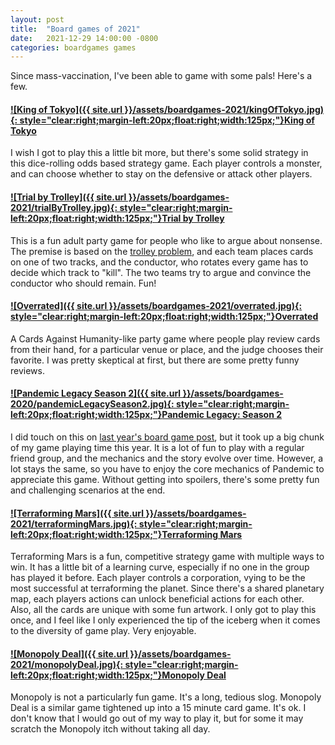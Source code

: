 ```yaml
---
layout: post
title:  "Board games of 2021"
date:   2021-12-29 14:00:00 -0800
categories: boardgames games
---
```


Since mass-vaccination, I've been able to game with some pals! Here's a few.

#### [![King of Tokyo]({{ site.url }}/assets/boardgames-2021/kingOfTokyo.jpg){: style="clear:right;margin-left:20px;float:right;width:125px;"}](https://www.amazon.com/dp/B01F46RPS4)[King of Tokyo](https://www.amazon.com/dp/B01F46RPS4)
I wish I got to play this a little bit more, but there's some solid strategy in this dice-rolling odds based strategy game. Each player controls a monster, and can choose whether to stay on the defensive or attack other players.  

#### [![Trial by Trolley]({{ site.url }}/assets/boardgames-2021/trialByTrolley.jpg){: style="clear:right;margin-left:20px;float:right;width:125px;"}](https://www.amazon.com/dp/B07X5DV7T9/)[Trial by Trolley](https://www.amazon.com/dp/B07X5DV7T9/)
This is a fun adult party game for people who like to argue about nonsense. The premise is based on the [trolley problem](https://en.wikipedia.org/wiki/Trolley_problem), and each team places cards on one of two tracks, and the conductor, who rotates every game has to decide which track to "kill". The two teams try to argue and convince the conductor who should remain. Fun!

#### [![Overrated]({{ site.url }}/assets/boardgames-2021/overrated.jpg){: style="clear:right;margin-left:20px;float:right;width:125px;"}](https://www.amazon.com/dp/B083JKXTYG/)[Overrated](https://www.amazon.com/dp/B083JKXTYG/)
A Cards Against Humanity-like party game where people play review cards from their hand, for a particular venue or place, and the judge chooses their favorite. I was pretty skeptical at first, but there are some pretty funny reviews.

#### [![Pandemic Legacy Season 2]({{ site.url }}/assets/boardgames-2020/pandemicLegacySeason2.jpg){: style="clear:right;margin-left:20px;float:right;width:125px;"}](https://www.amazon.com/dp/B0716K46YP)[Pandemic Legacy: Season 2](https://www.amazon.com/dp/B0716K46YP)
I did touch on this on [last year's board game post](/posts/boardgames-2020), but it took up a big chunk of my game playing time this year. It is a lot of fun to play with a regular friend group, and the mechanics and the story evolve over time. However, a lot stays the same, so you have to enjoy the core mechanics of Pandemic to appreciate this game. Without getting into spoilers, there's some pretty fun and challenging scenarios at the end.

#### [![Terraforming Mars]({{ site.url }}/assets/boardgames-2021/terraformingMars.jpg){: style="clear:right;margin-left:20px;float:right;width:125px;"}](https://www.amazon.com/dp/B01GSYA4K2)[Terraforming Mars](https://www.amazon.com/dp/B01GSYA4K2)
Terraforming Mars is a fun, competitive strategy game with multiple ways to win. It has a little bit of a learning curve, especially if no one in the group has played it before. Each player controls a corporation, vying to be the most successful at terraforming the planet. Since there's a shared planetary map, each players actions can unlock beneficial actions for each other. Also, all the cards are unique with some fun artwork. I only got to play this once, and I feel like I only experienced the tip of the iceberg when it comes to the diversity of game play. Very enjoyable.

#### [![Monopoly Deal]({{ site.url }}/assets/boardgames-2021/monopolyDeal.jpg){: style="clear:right;margin-left:20px;float:right;width:125px;"}](https://www.amazon.com/dp/B07H5HFTWC)[Monopoly Deal](https://www.amazon.com/dp/B07H5HFTWC)
Monopoly is not a particularly fun game. It's a long, tedious slog. Monopoly Deal is a similar game tightened up into a 15 minute card game. It's ok. I don't know that I would go out of my way to play it, but for some it may scratch the Monopoly itch without taking all day.






